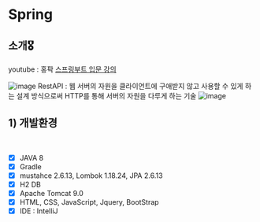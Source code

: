 # Spring 

## 소개🎖️ 
youtube : 홍팍 [스프링부트 입문 강의](https://youtu.be/2IuZs5I5KJg)

![image](https://user-images.githubusercontent.com/93029334/201263306-c656e75c-cbc8-4c44-a1b3-7418bb7f1b2b.png)
RestAPI : 웹 서버의 자원을 클라이언트에 구애받지 않고 사용할 수 있게 하는 설계 방식으로써 HTTP를 통해 서버의 자원을 다루게 하는 기술
![image](https://user-images.githubusercontent.com/93029334/201462844-99aa5df9-431a-475f-9f25-ec9d9267ebd2.png)



## 1) 개발환경
<br>

* [x] JAVA 8
* [x] Gradle 
* [x] mustahce 2.6.13, Lombok 1.18.24, JPA 2.6.13
* [x] H2 DB
* [x] Apache Tomcat 9.0
* [x] HTML, CSS, JavaScript, Jquery, BootStrap
* [x] IDE : IntelliJ 
<br>

